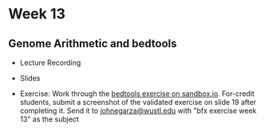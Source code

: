 # Week 13

## Genome Arithmetic and bedtools

- Lecture Recording

- Slides

- Exercise:  Work through the [bedtools exercise on sandbox.io](https://sandbox.bio/tutorials/bedtools-intro).  For-credit students, submit a screenshot of the validated exercise on slide 19 after completing it. Send it to johnegarza@wustl.edu with "bfx exercise week 13" as the subject
